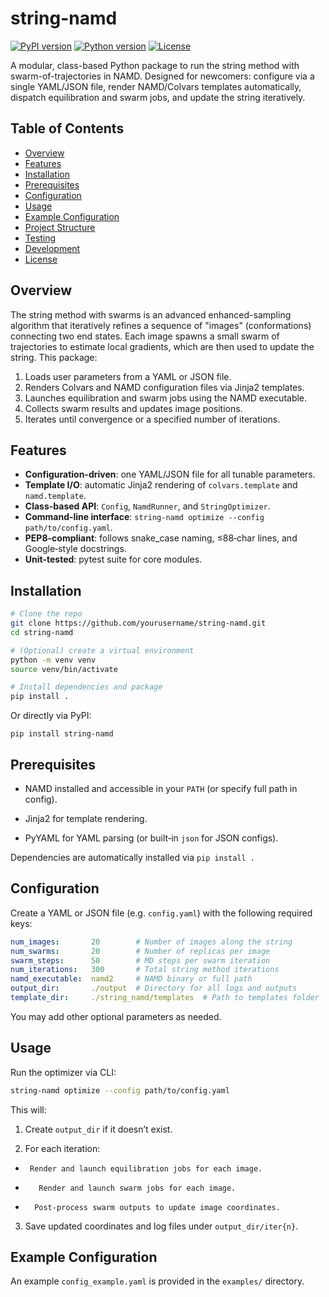 # string-namd

[![PyPI version](https://img.shields.io/pypi/v/string-namd)]()
[![Python version](https://img.shields.io/pypi/pyversions/string-namd)]()
[![License](https://img.shields.io/github/license/yourusername/string-namd)]()

A modular, class-based Python package to run the string method with swarm-of-trajectories in NAMD. Designed for newcomers: configure via a single YAML/JSON file, render NAMD/Colvars templates automatically, dispatch equilibration and swarm jobs, and update the string iteratively.

## Table of Contents

- [Overview](#overview)
- [Features](#features)
- [Installation](#installation)
- [Prerequisites](#prerequisites)
- [Configuration](#configuration)
- [Usage](#usage)
- [Example Configuration](#example-configuration)
- [Project Structure](#project-structure)
- [Testing](#testing)
- [Development](#development)
- [License](#license)

## Overview

The string method with swarms is an advanced enhanced-sampling algorithm that iteratively refines a sequence of "images" (conformations) connecting two end states. Each image spawns a small swarm of trajectories to estimate local gradients, which are then used to update the string. This package:

1. Loads user parameters from a YAML or JSON file.  
2. Renders Colvars and NAMD configuration files via Jinja2 templates.  
3. Launches equilibration and swarm jobs using the NAMD executable.  
4. Collects swarm results and updates image positions.  
5. Iterates until convergence or a specified number of iterations.

## Features

- **Configuration-driven**: one YAML/JSON file for all tunable parameters.  
- **Template I/O**: automatic Jinja2 rendering of `colvars.template` and `namd.template`.  
- **Class-based API**: `Config`, `NamdRunner`, and `StringOptimizer`.  
- **Command-line interface**: `string-namd optimize --config path/to/config.yaml`.  
- **PEP8-compliant**: follows snake_case naming, ≤88‑char lines, and Google‑style docstrings.  
- **Unit-tested**: pytest suite for core modules.

## Installation

```bash
# Clone the repo
git clone https://github.com/yourusername/string-namd.git
cd string-namd

# (Optional) create a virtual environment
python -m venv venv
source venv/bin/activate

# Install dependencies and package
pip install .
```

Or directly via PyPI:

```
pip install string-namd
```

## Prerequisites

-   NAMD installed and accessible in your `PATH` (or specify full path in config).

-    Jinja2 for template rendering.

-    PyYAML for YAML parsing (or built‑in `json` for JSON configs).

Dependencies are automatically installed via `pip install .`


## Configuration

Create a YAML or JSON file (e.g. `config.yaml`) with the following required keys:

```yaml
num_images:       20        # Number of images along the string
num_swarms:       20        # Number of replicas per image
swarm_steps:      50        # MD steps per swarm iteration
num_iterations:   300       # Total string method iterations
namd_executable:  namd2     # NAMD binary or full path
output_dir:       ./output  # Directory for all logs and outputs
template_dir:     ./string_namd/templates  # Path to templates folder
```
You may add other optional parameters as needed.

## Usage
Run the optimizer via CLI:
```bash 
string-namd optimize --config path/to/config.yaml
```

This will:

1. Create `output_dir` if it doesn’t exist.

2.    For each iteration:

  -      Render and launch equilibration jobs for each image.

-        Render and launch swarm jobs for each image.

 -       Post-process swarm outputs to update image coordinates.

3. Save updated coordinates and log files under `output_dir/iter{n}`.

## Example Configuration

An example `config_example.yaml` is provided in the `examples/` directory.

